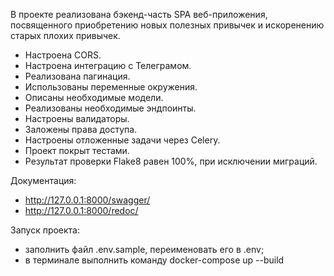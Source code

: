 В проекте реализована бэкенд-часть SPA веб-приложения, посвященного приобретению новых полезных привычек и 
искоренению старых плохих привычек.

- Настроена CORS.  
- Настроена интеграцию с Телеграмом.  
- Реализована пагинация.  
- Использованы переменные окружения.  
- Описаны необходимые модели.  
- Реализованы необходимые эндпоинты.  
- Настроены валидаторы.  
- Заложены права доступа.  
- Настроены отложенные задачи через Celery.  
- Проект покрыт тестами.
- Результат проверки Flake8 равен 100%, при исключении миграций.

Документация:   
- http://127.0.0.1:8000/swagger/  
- http://127.0.0.1:8000/redoc/


Запуск проекта:   
- заполнить файл .env.sample, переименовать его в .env;    
- в терминале выполнить команду docker-compose up --build  
 


